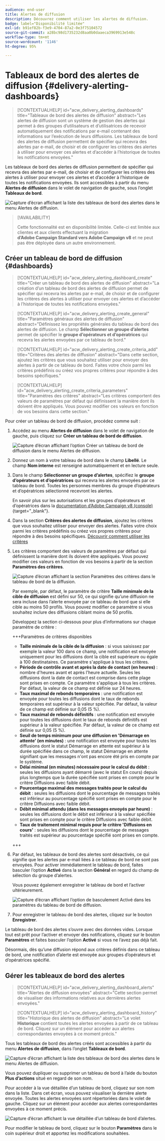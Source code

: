 ```yaml
---
audience: end-user
title: Alertes de diffusion
description: Découvrez comment utiliser les alertes de diffusion.
badge: label="Disponibilité limitée"
exl-id: b91ef82b-f3e9-4704-87a2-0e3f75104572
source-git-commit: a28bc98d1735232d8aa0b0daaeca3969913e548c
workflow-type: tm+mt
source-wordcount: '1146'
ht-degree: 95%

---
```


# Tableaux de bord des alertes de diffusion {#delivery-alerting-dashboards}

>[!CONTEXTUALHELP]
>id="acw_delivery_alerting_dashboards"
>title="Tableaux de bord des alertes de diffusion"
>abstract="Les alertes de diffusion sont un système de gestion des alertes qui permet à des groupes d’utilisateurs et d’utilisatrices de recevoir automatiquement des notifications par e-mail contenant des informations sur l’exécution de leurs diffusions. Les tableaux de bord des alertes de diffusion permettent de spécifier qui recevra des alertes par e-mail, de choisir et de configurer les critères des alertes à utiliser pour envoyer ces alertes et d’accéder à l’historique de toutes les notifications envoyées."

Les tableaux de bord des alertes de diffusion permettent de spécifier qui recevra des alertes par e-mail, de choisir et de configurer les critères des alertes à utiliser pour envoyer ces alertes et d’accéder à l’historique de toutes les notifications envoyées. Ils sont accessibles à partir du menu **Alertes de diffusion** dans le volet de navigation de gauche, sous l’onglet **Tableaux de bord**.

![Capture d’écran affichant la liste des tableaux de bord des alertes dans le menu Alertes de diffusion.](assets/alerting-dashboard-list.png)

>[!AVAILABILITY]
>
>Cette fonctionnalité est en disponibilité limitée. Celle-ci est limitée aux clientes et aux clients effectuant la migration **d’Adobe Campaign Standard vers Adobe Campaign v8** et ne peut pas être déployée dans un autre environnement.

## Créer un tableau de bord de diffusion {#dashboards}

>[!CONTEXTUALHELP]
>id="acw_delery_alerting_dashboard_create"
>title="Créer un tableau de bord des alertes de diffusion"
>abstract="La création d’un tableau de bord des alertes de diffusion permet de spécifier qui recevra les alertes par e-mail, de choisir et de configurer les critères des alertes à utiliser pour envoyer ces alertes et d’accéder à l’historique de toutes les notifications envoyées."

>[!CONTEXTUALHELP]
>id="acw_delivery_alerting_create_general"
>title="Paramètres généraux des alertes de diffusion"
>abstract="Définissez les propriétés générales du tableau de bord des alertes de diffusion. Le champ **Sélectionner un groupe d’alertes** permet de spécifier le **groupe d’opérateurs et d’opératrices** qui recevra les alertes envoyées par ce tableau de bord."

>[!CONTEXTUALHELP]
>id="acw_delivery_alerting_create_criteria_add"
>title="Critères des alertes de diffusion"
>abstract="Dans cette section, ajoutez les critères que vous souhaitez utiliser pour envoyer des alertes à partir de ce tableau de bord. Faites votre choix parmi les critères prédéfinis ou créez vos propres critères pour répondre à des besoins spécifiques."

>[!CONTEXTUALHELP]
>id="acw_delivery_alerting_create_criteria_parameters"
>title="Paramètres des critères"
>abstract="Les critères comportent des valeurs de paramètres par défaut qui définissent la manière dont ils doivent être appliqués. Vous pouvez modifier ces valeurs en fonction de vos besoins dans cette section."

Pour créer un tableau de bord de diffusion, procédez comme suit :

1. Accédez au menu **Alertes de diffusion** dans le volet de navigation de gauche, puis cliquez sur **Créer un tableau de bord de diffusion**.

   ![Capture d’écran affichant l’option Créer un tableau de bord de diffusion dans le menu Alertes de diffusion.](assets/alerting-dashboard.png)

1. Donnez un nom à votre tableau de bord dans le champ **Libellé**. Le champ **Nom interne** est renseigné automatiquement et en lecture seule.

1. Dans le champ **Sélectionner un groupe d’alertes**, spécifiez le **groupe d’opérateurs et d’opératrices** qui recevra les alertes envoyées par ce tableau de bord. Toutes les personnes membres du groupe d’opérateurs et d’opératrices sélectionné recevront les alertes.

   En savoir plus sur les autorisations et les groupes d’opérateurs et d’opératrices dans la [documentation d’Adobe Campaign v8 (console)](https://experienceleague.adobe.com/fr/docs/campaign/campaign-v8/admin/permissions/gs-permissions){target="_blank"}.

1. Dans la section **Critères des alertes de diffusion**, ajoutez les critères que vous souhaitez utiliser pour envoyer des alertes. Faites votre choix parmi les critères prédéfinis ou créez vos propres critères pour répondre à des besoins spécifiques. [Découvrir comment utiliser les critères](../msg/delivery-alerting-criteria.md)

1. Les critères comportent des valeurs de paramètres par défaut qui définissent la manière dont ils doivent être appliqués. Vous pouvez modifier ces valeurs en fonction de vos besoins à partir de la section **Paramètres des critères**.

   ![Capture d’écran affichant la section Paramètres des critères dans le tableau de bord de la diffusion.](assets/alerting-criteria-parameters.png)

   Par exemple, par défaut, le paramètre de critère **Taille minimale de la cible de diffusion** est défini sur 50, ce qui signifie qu’une diffusion ne sera incluse dans l’alerte envoyée par ce tableau de bord que si elle cible au moins 50 profils. Vous pouvez modifier ce paramètre si vous souhaitez inclure des diffusions ciblant moins de 50 profils.

   Développez la section ci-dessous pour plus d’informations sur chaque paramètre de critère :

   +++Paramètres de critères disponibles

   * **Taille minimale de la cible de la diffusion** : si vous saisissez par exemple la valeur 100 dans ce champ, une notification est envoyée uniquement pour les diffusions dont la cible est supérieure ou égale à 100 destinataires. Ce paramètre s&#39;applique à tous les critères.
   * **Période de contrôle avant et après la date de contact (en heures)** : nombre d&#39;heures avant et après l&#39;heure actuelle. Seules les diffusions dont la date de contact est comprise dans cette plage sont prises en compte. Ce paramètre s&#39;applique à tous les critères. Par défaut, la valeur de ce champ est définie sur 24 heures.
   * **Taux maximal de rebonds temporaires** : une notification est envoyée pour toutes les diffusions dont le taux de rebonds temporaires est supérieur à la valeur spécifiée. Par défaut, la valeur de ce champ est définie sur 0,05 (5 %).
   * **Taux maximal de rebonds définitifs** : une notification est envoyée pour toutes les diffusions dont le taux de rebonds définitifs est supérieur à la valeur spécifiée. Par défaut, la valeur de ce champ est définie sur 0,05 (5 %).
   * **Seuil de temps minimum pour une diffusion en &#39;Démarrage en attente&#39; (en minutes)** : une notification est envoyée pour toutes les diffusions dont le statut Démarrage en attente est supérieur à la durée spécifiée dans ce champ, le statut Démarrage en attente signifiant que les messages n&#39;ont pas encore été pris en compte par le système.
   * **Délai minimal (en minutes) nécessaire pour le calcul du débit** : seules les diffusions ayant démarré (avec le statut En cours) depuis plus longtemps que la durée spécifiée sont prises en compte pour le critère Diffusions avec faible débit.
   * **Pourcentage maximal des messages traités pour le calcul du débit** : seules les diffusions dont le pourcentage de messages traités est inférieur au pourcentage spécifié sont prises en compte pour le critère Diffusions avec faible débit.
   * **Débit minimal attendu (dans les messages envoyés par heure)** : seules les diffusions dont le débit est inférieur à la valeur spécifiée sont prises en compte pour le critère Diffusions avec faible débit.
   * **Taux de traitement minimal requis pour le critère &#39;Diffusions en cours&#39;** : seules les diffusions dont le pourcentage de messages traités est supérieur au pourcentage spécifié sont prises en compte.

   +++

1. Par défaut, les tableaux de bord des alertes sont désactivés, ce qui signifie que les alertes par e-mail liées à ce tableau de bord ne sont pas envoyées. Pour activer immédiatement le tableau de bord, faites basculer l’option **Activé** dans la section **Général** en regard du champ de sélection du groupe d’alertes.

   Vous pouvez également enregistrer le tableau de bord et l’activer ultérieurement.

   ![Capture d’écran affichant l’option de basculement Activé dans les paramètres du tableau de bord de diffusion.](assets/alerting-dashboard-enable.png)

1. Pour enregistrer le tableau de bord des alertes, cliquez sur le bouton **Enregistrer**.

Le tableau de bord des alertes s’ouvre avec des données vides. Lorsque tout est prêt pour l’activer et envoyer des notifications, cliquez sur le bouton **Paramètres** et faites basculer l’option **Activé** si vous ne l’avez pas déjà fait.

Désormais, dès qu’une diffusion répond aux critères définis dans ce tableau de bord, une notification d’alerte est envoyée aux groupes d’opérateurs et d’opératrices spécifié.

## Gérer les tableaux de bord des alertes

>[!CONTEXTUALHELP]
>id="acw_delivery_alerting_dashboard_alerts"
>title="Alertes de diffusion envoyées"
>abstract="Cette section permet de visualiser des informations relatives aux dernières alertes envoyées."

>[!CONTEXTUALHELP]
>id="acw_delivery_alerting_dashboard_history"
>title="Historique des alertes de diffusion"
>abstract="Le volet **Historique** contient toutes les alertes envoyées à partir de ce tableau de bord. Cliquez sur un élément pour accéder aux alertes correspondantes envoyées à ce moment précis."

Tous les tableaux de bord des alertes créés sont accessibles à partir du menu **Alertes de diffusion**, dans l’onglet **Tableaux de bord**.

![Capture d’écran affichant la liste des tableaux de bord des alertes dans le menu Alertes de diffusion.](assets/alerting-dashboard-list.png)

Vous pouvez dupliquer ou supprimer un tableau de bord à l’aide du bouton **Plus d’actions** situé en regard de son nom.

Pour accéder à la vue détaillée d’un tableau de bord, cliquez sur son nom dans la liste. Dans cet écran, vous pouvez visualiser la dernière alerte envoyée. Toutes les alertes envoyées sont répertoriées dans le volet de gauche. Cliquez sur un élément pour accéder aux alertes correspondantes envoyées à ce moment précis.

![Capture d’écran affichant la vue détaillée d’un tableau de bord d’alertes.](assets/alerting-dashboard-details.png)

Pour modifier le tableau de bord, cliquez sur le bouton **Paramètres** dans le coin supérieur droit et apportez les modifications souhaitées.
